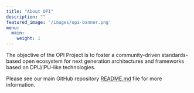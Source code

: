 ```yaml
---
title: "About OPI"
description: ""
featured_image: '/images/opi-banner.png'
menu:
  main:
    weight: 1
---
```


The objective of the OPI Project is to foster a community-driven
standards-based open ecosystem for next generation architectures and frameworks
based on DPU/IPU-like technologies.

Please see our main GitHub repository [README.md](https://github.com/opiproject/opi/blob/main/README.md)
file for more information.
